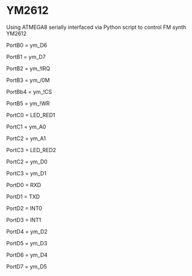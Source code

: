 # YM2612
Using ATMEGA8 serially interfaced via Python script to control FM synth YM2612

 PortB0 = ym_D6 
 
 PortB1 = ym_D7 
 
 PortB2 = ym_!IRQ
 
 PortB3 = ym_/0M
 
 PortBb4 = ym_!CS
 
 PortB5 = ym_!WR
 

 PortC0 = LED_RED1
 
 PortC1 = ym_A0
 
 PortC2 = ym_A1
 
 PortC3 = LED_RED2
 
 PortC2 = ym_D0
 
 PortC3 = ym_D1
 

 PortD0 = RXD
 
 PortD1 = TXD
 
 PortD2 = INT0
 
 PortD3 = INT1
 
 PortD4 = ym_D2
 
 PortD5 = ym_D3
 
 PortD6 = ym_D4
 
 PortD7 = ym_D5
 

